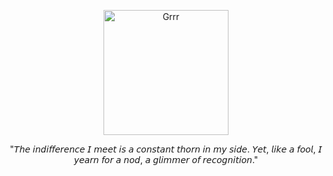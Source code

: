 

<p align="center">
<img width="200" src="https://64.media.tumblr.com/1d351f8834533861aafa535b6fd858b5/tumblr_p9nbrvkcGW1wld0f1o4_400.pnj" alt="Grrr">
</p>

<p align="center">
"𝘛𝘩𝘦 𝘪𝘯𝘥𝘪𝘧𝘧𝘦𝘳𝘦𝘯𝘤𝘦 𝘐 𝘮𝘦𝘦𝘵 𝘪𝘴 𝘢 𝘤𝘰𝘯𝘴𝘵𝘢𝘯𝘵 𝘵𝘩𝘰𝘳𝘯 𝘪𝘯 𝘮𝘺 𝘴𝘪𝘥𝘦. 𝘠𝘦𝘵, 𝘭𝘪𝘬𝘦 𝘢 𝘧𝘰𝘰𝘭, 𝘐 𝘺𝘦𝘢𝘳𝘯 𝘧𝘰𝘳 𝘢 𝘯𝘰𝘥, 𝘢 𝘨𝘭𝘪𝘮𝘮𝘦𝘳 𝘰𝘧 𝘳𝘦𝘤𝘰𝘨𝘯𝘪𝘵𝘪𝘰𝘯."
</p>

